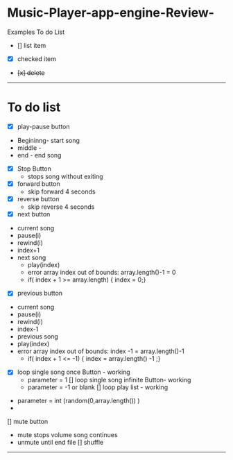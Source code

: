 # Music-Player-app-engine-Review-

Examples To do List
- [] list item
- [x] checked item
- <del>[x] delete </del>
---
# To do list 
- [x] play-pause button
- Begininng- start song
- middle - 
- end - end song 
- [x] Stop Button
  - stops song without exiting
- [x] forward button
   - skip forward 4 seconds 
- [x] reverse button
   - skip reverse 4 seconds 
- [x] next button
- current song 
- pause(i)
- rewind(i)
- index+1
- next song
  - play(index)
  - error array index out of bounds: array.length()-1 = 0
  - if( index + 1 >= array.length) { index = 0;}

- [x]  previous button
 - current song 
- pause(i)
- rewind(i)
- index-1
- previous song 
- play(index)
- error array index out of bounds: index -1 = array.length()-1 
  - if( index + 1 <= -1) { index = array.length() -1 ;}

- [x] loop single song once Button - working
  - parameter = 1
 [] loop single song infinite Button-  working 
  - parameter = -1 or blank 
 [] loop play list - working 
 - parameter = int (random(0,array.length()) )
 - 
 [] mute button 
   - mute stops volume song continues
   - unmute until end file 
 [] shuffle

---